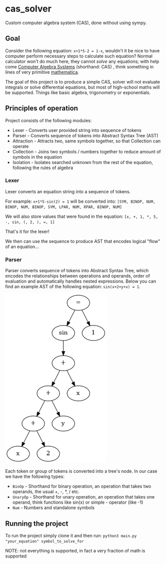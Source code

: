 # cas_solver
Custom computer algebra system (CAS), done without using sympy.

## Goal
Consider the following equation: `x+1*5-2 = 1-x`, wouldn't it be nice to have computer perform necessary steps to calculate such equation?
Normal calculator won't do much here, they cannot _solve_ any equations; with help come [Computer Algebra Systems](https://en.wikipedia.org/wiki/Computer_algebra_system) (shorthand: CAS)
, think something in lines of very primitive [mathematica](https://www.wolfram.com/mathematica/). 

The goal of this project is to produce a simple CAS, solver will not evaluate integrals or solve differential equations, but most of high-school
maths will be supported. Things like basic algebra, trigonometry or exponentials.

## Principles of operation

Project consists of the following modules:
- Lexer - Converts user provided string into sequence of tokens
- Parser - Converts sequence of tokens into Abstract Syntax Tree (AST)
- Attraction - Attracts two, same symbols together, so that Collection can operate
- Collection - Joins two symbols / numbers together to reduce amount of symbols in the equation
- Isolation - Isolates searched unknown from the rest of the equation, following the rules of algebra

### Lexer

Lexer converts an equation string into a sequence of tokens. 

For example: `x+1*5-sin(2) = 1` will be converted into: `[SYM, BINOP, NUM, BINOP, NUM, BINOP, SYM, LPAR, NUM, RPAR, BINOP, NUM]`

We will also store values that were found in the equation: `[x, +, 1, *, 5, -, sin, (, 2, ), =, 1]`

That's it for the lexer!

We then can use the sequence to produce AST that encodes logical "flow" of an equation...

### Parser

Parser converts sequence of tokens into Abstract Syntax Tree, which encodes the relationships
between operations and operands, order of evaluation and automatically handles nested expressions. Below
you can find an example AST of the following equation: `sin(x+2+y+x) = 1`.

![miau](eq1.png "AST of sin(x+2+y+x) = 1")

Each token or group of tokens is converted into a tree's node. In our case we have the following types:
- `BinOp` - Shorthand for binary operation, an operation that takes two operands, the usual +, -, *, / etc.
- `UnaryOp` - Shorthand for unary operation, an operation that takes one operand, think functions like sin(x) or simple - operator (like -1)
- `Num` - Numbers and standalone symbols


## Running the project
To run the project simply clone it and then run: `python3 main.py "your_equation" symbol_to_solve_for`

NOTE: not everything is supported, in fact a very fraction of math is supported 
